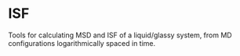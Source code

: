 # ISF
Tools for calculating MSD and ISF of a liquid/glassy system, from MD configurations logarithmically spaced in time.
